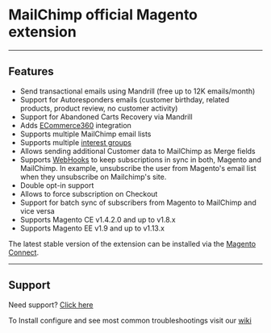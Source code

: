 # MailChimp official Magento extension

----
## Features
* Send transactional emails using Mandrill (free up to 12K emails/month)
* Support for Autoresponders emails (customer birthday, related products, product review, no customer activity)
* Support for Abandoned Carts Recovery via Mandrill
* Adds [ECommerce360](http://blog.mailchimp.com/tag/ecommerce-360/) integration
* Supports multiple MailChimp email lists
* Supports multiple [interest groups](http://blog.mailchimp.com/tag/interest-groups/)
* Allows sending additional Customer data to MailChimp as Merge fields
* Supports [WebHooks](http://www.mailchimp.com/api/webhooks/) to keep subscriptions in sync in both, Magento and MailChimp. In example, unsubscribe the user from Magento's email list when they unsubscribe on Mailchimp's site.
* Double opt-in support
* Allows to force subscription on Checkout
* Support for batch sync of subscribers from Magento to MailChimp and vice versa
* Supports Magento CE v1.4.2.0 and up to v1.8.x
* Supports Magento EE v1.9 and up to v1.13.x

The latest stable version of the extension can be installed via the [Magento Connect](http://www.magentocommerce.com/magento-connect/ebizmarts-magemonkey-official-mailchimp-and-mandrill-integration.html).

----
## Support
Need support? [Click here](http://ebizmarts.com/forums/view/1)

To Install configure and see most common troubleshootings visit our [wiki](http://wiki.ebizmarts.com/)